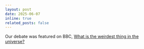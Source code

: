 ```yaml
---
layout: post
date: 2025-06-07
inline: true
related_posts: false
---
```


Our debate was featured on BBC, [What is the weirdest thing in the universe?](https://www.bbc.co.uk/news/articles/c8xg7r4qqz4o)
